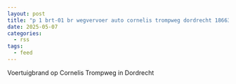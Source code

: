 ```yaml
---
layout: post
title: "p 1 brt-01 br wegvervoer auto cornelis trompweg dordrecht 186631"
date: 2025-05-07
categories: 
  - rss
tags: 
  - feed
---
```


Voertuigbrand op Cornelis Trompweg in Dordrecht
